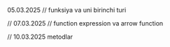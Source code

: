 05.03.2025 
// funksiya va uni birinchi turi


// 07.03.2025
// function expression va arrow function

// 10.03.2025 metodlar
